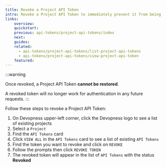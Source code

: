 ```yaml
---
title: Revoke a Project API Token
intro: Revoke a Project API Token to immediately prevent it from being used for future requests.
links:
    overview:
    quickstart:
    previous: api-tokens/project-api-tokens/index
    next:
    guides:
    related:
      - api-tokens/project-api-tokens/list-project-api-tokens
      - api-tokens/project-api-tokens/view-project-api-token
    featured:
---
```


:::warning

Once revoked, a Project API Token **cannot be restored**.

A revoked token will no longer work for authentication in any future requests.
:::

Follow these steps to revoke a Project API Token:

1. On Devopness upper-left corner, click the Devopness logo to see a list of existing projects
2. Select a `Project`
3. Find the `API Tokens` card
4. Click `VIEW ALL` in the `API Tokens` card to see a list of existing `API Tokens`
5. Find the token you want to revoke and click on `REVOKE`
6. Follow the prompts then click `REVOKE TOKEN`
7. The revoked token will appear in the list of `API Tokens` with the status **Revoked**
